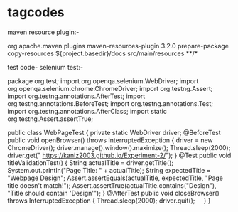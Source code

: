 # tagcodes

maven resource plugin:-

<build>
    <plugins>
        <plugin>
            <groupId>org.apache.maven.plugins</groupId>
            <artifactId>maven-resources-plugin</artifactId>
            <version>3.2.0</version>
            <executions>
                <execution>
                    <phase>prepare-package</phase> <!-- Before packaging -->
                    <goals>
                        <goal>copy-resources</goal>
                    </goals>
                    <configuration>
                        <outputDirectory>${project.basedir}/docs</outputDirectory> <!-- Deploy to /docs folder -->
                        <resources>
                            <resource>
                                <directory>src/main/resources</directory>
                                <includes>
                                    <include>**/*</include>
                                </includes>
                            </resource>
                        </resources>
                    </configuration>
                </execution>
            </executions>
        </plugin>
    </plugins>
</build>


test code- selenium test:-

package org.test;
import org.openqa.selenium.WebDriver;
import org.openqa.selenium.chrome.ChromeDriver;
import org.testng.Assert;
import org.testng.annotations.AfterTest;
import org.testng.annotations.BeforeTest;
import org.testng.annotations.Test;
import org.testng.annotations.AfterClass;
import static org.testng.Assert.assertTrue;

public class WebPageTest {
    private static WebDriver driver;
    @BeforeTest
    public void openBrowser() throws InterruptedException {
        driver = new ChromeDriver();
        driver.manage().window().maximize();
        Thread.sleep(2000);
        driver.get(" https://kaniz2003.github.io/Experiment-2/");
    }
    @Test
    public void titleValidationTest() {
        String actualTitle = driver.getTitle();
        System.out.println("Page Title: " + actualTitle);
        String expectedTitle = "Webpage Design";
        Assert.assertEquals(actualTitle, expectedTitle, "Page title doesn't match!");
        Assert.assertTrue(actualTitle.contains("Design"), "Title should contain 'Design'");
    }
    @AfterTest
    public void closeBrowser() throws InterruptedException {
        Thread.sleep(2000);
        driver.quit();
    }
}
